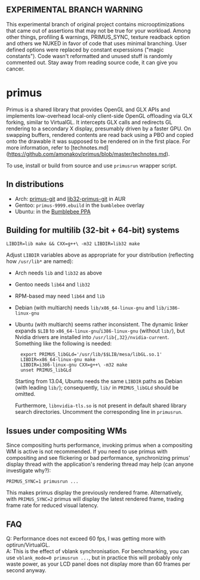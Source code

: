 EXPERIMENTAL BRANCH WARNING
---------------------------
This experimental branch of original project contains microoptimizations
that came out of assertions that may not be true for your workload.
Among other things, profiling & warnings, PRIMUS_SYNC, texture readback option
and others we NUKED in favor of code that uses minimal branching.
User defined options were replaced by constant experssions ("magic constants").
Code wasn't reformatted and unused stuff is randomly commented out.
Stay away from reading source code, it can give you cancer.

primus
======
Primus is a shared library that provides OpenGL and GLX APIs and
implements low-overhead
local-only client-side OpenGL offloading via GLX forking, similar to
VirtualGL.  It intercepts GLX calls and redirects GL rendering to a
secondary X display, presumably driven by a faster GPU. On swapping
buffers, rendered contents are read back using a PBO and copied onto
the drawable it was supposed to be rendered on in the first place.
For more information, refer to [technotes.md]
(https://github.com/amonakov/primus/blob/master/technotes.md).

To use, install or build from source and use `primusrun` wrapper script.

In distributions
----------------

* Arch: [primus-git](https://aur.archlinux.org/packages.php?ID=63239)
  and [lib32-primus-git](https://aur.archlinux.org/packages.php?ID=63240)
  in AUR
* Gentoo: `primus-9999.ebuild` in the `bumblebee` overlay
* Ubuntu: in the [Bumblebee PPA](https://launchpad.net/~bumblebee/+archive/stable)

Building for multilib (32-bit + 64-bit) systems
-----------------------------------------------

    LIBDIR=lib make && CXX=g++\ -m32 LIBDIR=lib32 make

Adjust `LIBDIR` variables above as appropriate for your distribution
(reflecting how `/usr/lib*` are named):

* Arch needs `lib` and `lib32` as above
* Gentoo needs `lib64` and `lib32`
* RPM-based may need `lib64` and `lib`
* Debian (with multiarch) needs `lib/x86_64-linux-gnu` and `lib/i386-linux-gnu`
* Ubuntu (with multiarch) seems rather inconsistent.  The dynamic linker
  expands `$LIB` to `x86_64-linux-gnu`/`i386-linux-gnu` (without `lib/`), but
  Nvidia drivers are installed into `/usr/lib{,32}/nvidia-current`. Something
  like the following is needed:

        export PRIMUS_libGLd='/usr/lib/$$LIB/mesa/libGL.so.1'
        LIBDIR=x86_64-linux-gnu make
        LIBDIR=i386-linux-gnu CXX=g++\ -m32 make
        unset PRIMUS_libGLd

  Starting from 13.04, Ubuntu needs the same `LIBDIR` paths as Debian (with
  leading `lib/`); consequently, `lib/` in `PRIMUS_libGLd` should be omitted.

  Furthermore, `libnvidia-tls.so` is not present in default shared library
  search directories.  Uncomment the corresponding line in `primusrun`.

Issues under compositing WMs
----------------------------

Since compositing hurts performance, invoking primus when a compositing WM is
active is not recommended.  If you need to use primus with compositing and see
flickering or bad performance, synchronizing primus' display thread with the
application's rendering thread may help (can anyone investigate why?):

    PRIMUS_SYNC=1 primusrun ...

This makes primus display the previously rendered frame. Alternatively,
with `PRIMUS_SYNC=2` primus will display the latest rendered frame, trading
frame rate for reduced visual latency.

FAQ
---

Q: Performance does not exceed 60 fps, I was getting more with optirun/VirtualGL.  
A: This is the effect of vblank synchronisation. For benchmarking, you can use
`vblank_mode=0 primusrun ...`, but in practice this will probably only waste power,
as your LCD panel does not display more than 60 frames per second anyway.
